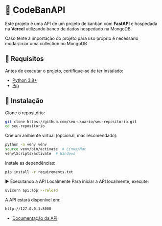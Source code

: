 # 🚀 CodeBanAPI

Este projeto é uma API de um projeto de kanban com **FastAPI** e hospedada na **Vercel** utilizando banco de dados hospedado na MongoDB.

Caso tente a importação do projeto para uso próprio é necessário mudar/criar uma collection no MongoDB

## 📌 Requisitos

Antes de executar o projeto, certifique-se de ter instalado:

- [Python 3.8+](https://www.python.org/downloads/)
- [Pip](https://pip.pypa.io/en/stable/installation/)

## 🔧 Instalação

Clone o repositório:

```sh
git clone https://github.com/seu-usuario/seu-repositorio.git
cd seu-repositorio
```

Crie um ambiente virtual (opcional, mas recomendado):
```sh
python -m venv venv
source venv/bin/activate  # Linux/Mac
venv\Scripts\activate  # Windows
```

Instale as dependências:
```sh
pip install -r requirements.txt
```
▶️ Executando a API Localmente
Para iniciar a API localmente, execute:
```sh
uvicorn api:app --reload
```
A API estará disponível em:
```sh
http://127.0.0.1:8000
```

- [Documentação da API](https://apicodeban.vercel.app/docs)